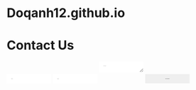 # Doqanh12.github.io

<!DOCTYPE html>
<html lang="en">
<head>
    <title>Form Example</title>
    <style>
        input, textarea, button {
        width: 100;
        font-size: 1.4;
        margin-bottom: 15;
        padding: 10;
        border: none;
        box-sizing: border-box; 
        }
    </style>
</head>
<body>
    <body>
    <h1>Contact Us</h1>
        <form method="post" action="/contact-form-data/">
            <input name="readername" type="text" placeholder="Name" required/>
            <input name="readeremail" type="email" placeholder="Email" required/>
            <textarea name="message" rows="5" cols="30" placeholder="Message" required></textarea>
            <button type="submit">Send Message</button>
        </form>
    </body>
</body>
</html> 

